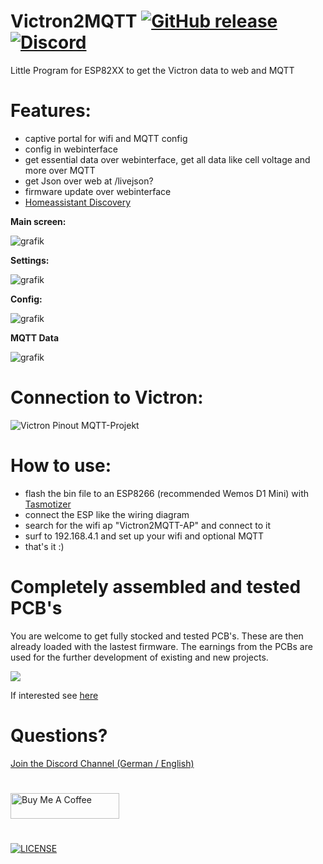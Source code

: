 # Victron2MQTT [![GitHub release](https://img.shields.io/github/release/softwarecrash/Victron2MQTT?include_prereleases=&sort=semver&color=blue)](https://github.com/softwarecrash/Victron2MQTT/releases/latest) [![Discord](https://img.shields.io/discord/1007020337482973254?logo=discord&label=Discord)](https://discord.gg/7gTJk22JDE)

Little Program for ESP82XX to get the Victron data to web and MQTT

# Features:
- captive portal for wifi and MQTT config
- config in webinterface
- get essential data over webinterface, get all data like cell voltage and more over MQTT
- get Json over web at /livejson?
- firmware update over webinterface
- [Homeassistant Discovery](https://github.com/softwarecrash/Victron2MQTT/wiki/Integration#homeassistant)

**Main screen:**

![grafik](https://github.com/softwarecrash/Victron2MQTT/assets/44615614/41786ae3-4ed0-44af-bc73-5b994b6cd211)


**Settings:**

![grafik](https://github.com/softwarecrash/Victron2MQTT/assets/44615614/6943ef5d-8711-4b32-bbd0-80278a6f50fa)


**Config:**

![grafik](https://github.com/softwarecrash/Victron2MQTT/assets/44615614/64aaa883-aee1-40b9-8e8a-ead788fbf70a)

**MQTT Data**

![grafik](https://github.com/softwarecrash/Victron2MQTT/assets/44615614/73eedc23-fc77-4034-934c-e8c123a9800e)


# Connection to Victron:

![Victron Pinout MQTT-Projekt](https://github.com/softwarecrash/Victron2MQTT/wiki/HomeAssistant-Itegration)



# How to use:
- flash the bin file to an ESP8266 (recommended Wemos D1 Mini) with [Tasmotizer](https://github.com/tasmota/tasmotizer/releases)
- connect the ESP like the wiring diagram
- search for the wifi ap "Victron2MQTT-AP" and connect to it
- surf to 192.168.4.1 and set up your wifi and optional MQTT
- that's it :)

# Completely assembled and tested PCB's

You are welcome to get fully stocked and tested PCB's. These are then already loaded with the lastest firmware. The earnings from the PCBs are used for the further development of existing and new projects.

[<img src="https://github.com/softwarecrash/Victron2MQTT/assets/17761850/a9e6432a-c4de-4376-8cc6-17c29e26fef6" />](https://all-solutions.store)

If interested see [here](https://all-solutions.store)

# Questions? 
[Join the Discord Channel (German / English)](https://discord.gg/7gTJk22JDE)

#
[<img src="https://cdn.buymeacoffee.com/buttons/default-orange.png" alt="Buy Me A Coffee" height="41" width="174"/>](https://donate.softwarecrash.de)

# 
[![LICENSE](https://licensebuttons.net/l/by-nc-nd/4.0/88x31.png)](https://creativecommons.org/licenses/by-nc-nd/4.0/)
